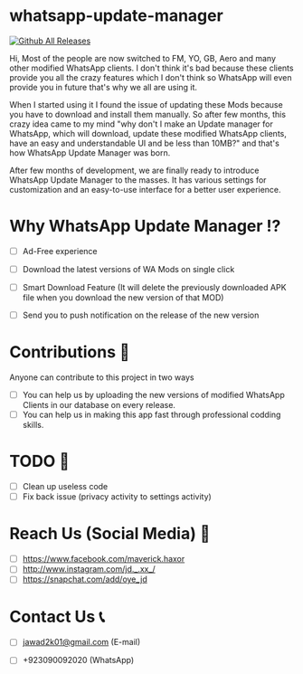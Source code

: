 # whatsapp-update-manager

[![Github All Releases](https://i.ibb.co/59LzqXn/download2.png)](https://firebasestorage.googleapis.com/v0/b/whatsappmanager-46b6c.appspot.com/o/WA%20Update%20Manager_V1.apk?alt=media&token=7fc961e5-b4c9-4b34-a072-a351179f5294)

Hi, Most of the people are now switched to FM, YO, GB, Aero and many other modified WhatsApp clients. I don't think it's bad because these clients provide you all the crazy features which I don't think so WhatsApp will even provide you in future that's why we all are using it.

When I started using it I found the issue of updating these Mods because you have to download and install them manually. So after few months, this crazy idea came to my mind "why don't I make an Update manager for WhatsApp, which will download, update these modified WhatsApp clients, have an easy and understandable UI and be less than 10MB?" and that's how WhatsApp Update Manager was born.

After few months of development, we are finally ready to introduce WhatsApp Update Manager to the masses. It has various settings for customization and an easy-to-use interface for a better user experience.

# Why WhatsApp Update Manager ⁉️
- [ ] Ad-Free experience
- [ ] Download the latest versions of WA Mods on single click
- [ ] Smart Download Feature (It will delete the previously downloaded APK file when you download the new version of that MOD)
- [ ] Send you to push notification on the release of the new version


# Contributions 🤝
  Anyone can contribute to this project in two ways
  
- [ ] You can help us by uploading the new versions of modified WhatsApp Clients in our database on every release.
- [ ] You can help us in making this app fast through professional codding skills.

# TODO 📢
- [ ] Clean up useless code
- [ ] Fix back issue (privacy activity to settings activity)

# Reach Us (Social Media) 🚀
  
- [ ] https://www.facebook.com/maverick.haxor
- [ ] http://www.instagram.com/jd._.xx_/
- [ ] https://snapchat.com/add/oye_jd

# Contact Us 📞
  
- [ ] jawad2k01@gmail.com (E-mail)
- [ ] +923090092020 (WhatsApp)


